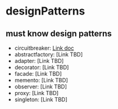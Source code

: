 # designPatterns

## must know design patterns
- circuitbreaker: [Link doc](https://app.clickup.com/9002206935/v/dc/8c95hpq-476/8c95hpq-496)
- abstractfactory: [Link TBD]
- adapter: [Link TBD]
- decorator: [Link TBD]
- facade: [Link TBD]
- memento: [Link TBD]
- observer: [Link TBD]
- proxy: [Link TBD]
- singleton: [Link TBD]